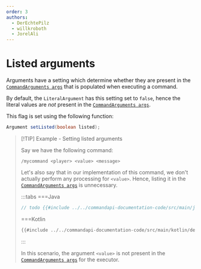 ```yaml
---
order: 3
authors:
  - DerEchtePilz
  - willkroboth
  - JorelAli
---
```


# Listed arguments

Arguments have a setting which determine whether they are present in the [`CommandArguments args`](./arguments) that is populated when executing a command.

By default, the `LiteralArgument` has this setting set to `false`, hence the literal values are _not_ present in the [`CommandArguments args`](arguments).

This flag is set using the following function:

```java
Argument setListed(boolean listed);
```

> [!TIP] Example - Setting listed arguments
> 
> Say we have the following command:
> 
> ```mccmd
> /mycommand <player> <value> <message>
> ```
> 
> Let's also say that in our implementation of this command, we don't actually perform any processing for `<value>`. Hence, listing it in the [`CommandArguments args`](./arguments) is unnecessary.
> 
> :::tabs
> ===Java
> ```java
> // todo {{#include ../../commandapi-documentation-code/src/main/java/dev/jorel/commandapi/examples/java/Examples.java:listed1}}
> ```
> ===Kotlin
> ```kotlin
> {{#include ../../commandapi-documentation-code/src/main/kotlin/dev/jorel/commandapi/examples/kotlin/Examples.kt:listed1}}
> ```
> :::
> 
> In this scenario, the argument `<value>` is not present in the [`CommandArguments args`](./arguments) for the executor.
> 